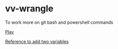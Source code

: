 # vv-wrangle
To work  more on git bash and powershell commands

[Play](http://shakespeare.mit.edu/julius_caesar/full.html)


















[Reference to add two variables](https://unix.stackexchange.com/questions/250204/how-to-add-two-variables-passed-in-the-shell-which-returns-integer-count)

